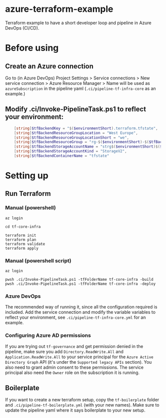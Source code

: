 # azure-terraform-example
Terraform example to have a short developer loop and pipeline in Azure DevOps (CI/CD).

# Before using
## Create an Azure connection
Go to (in Azure DevOps) Project Settings > Service connections > New service connection > Azure Resource Manager > Name will be used as `azureSubscription` in the pipeline yaml (`.ci/pipeline-tf-infra-core` as an example.)

## Modify .ci/Invoke-PipelineTask.ps1 to reflect your environment:
```powershell
    [string]$tfBackendKey = "$($environmentShort).terraform.tfstate",
    [string]$tfBackendResourceGroupLocation = "West Europe",
    [string]$tfBackendResourceGroupLocationShort = "we",
    [string]$tfBackendResourceGroup = "rg-$($environmentShort)-$($tfBackendResourceGroupLocationShort)-tfstate",
    [string]$tfBackendStorageAccountName = "strg$($environmentShort)$($tfBackendResourceGroupLocationShort)tfstate",
    [string]$tfBackendStorageAccountKind = "StorageV2",
    [string]$tfBackendContainerName = "tfstate"
```

# Setting up
## Run Terraform
### Manual (powershell)
```
az login

cd tf-core-infra

terraform init
terraform plan
terraform validate
terraform apply
```

### Manual (powershell script)
```
az login

pwsh .ci/Invoke-PipelineTask.ps1 -tfFolderName tf-core-infra -build
pwsh .ci/Invoke-PipelineTask.ps1 -tfFolderName tf-core-infra -deploy
```

### Azure DevOps
The recommended way of running it, since all the configuration required is included. Add the service connection and modify the variable variables to reflect your environment, see `.ci/pipeline-tf-infra-core.yml` for an example.

### Configuring Azure AD permissions
If you are trying out `tf-governance` and get permission denied in the pipeline, make sure you add `Directory.ReadWrite.All` and `Application.ReadWrite.All` to your service principal for the `Azure Active Directory Graph` API (it's under the `Supported legacy APIs` section). You also need to grant admin consent to these permissions. The service principal also need the `Owner` role on the subscription it is running.

## Boilerplate
If you want to create a new terraform setup, copy the `tf-boilerplate` folder and `.ci/pipeline-tf-boilerplate.yml` (with your new names). Make sure to update the pipeline yaml where it says boilerplate to your new setup.